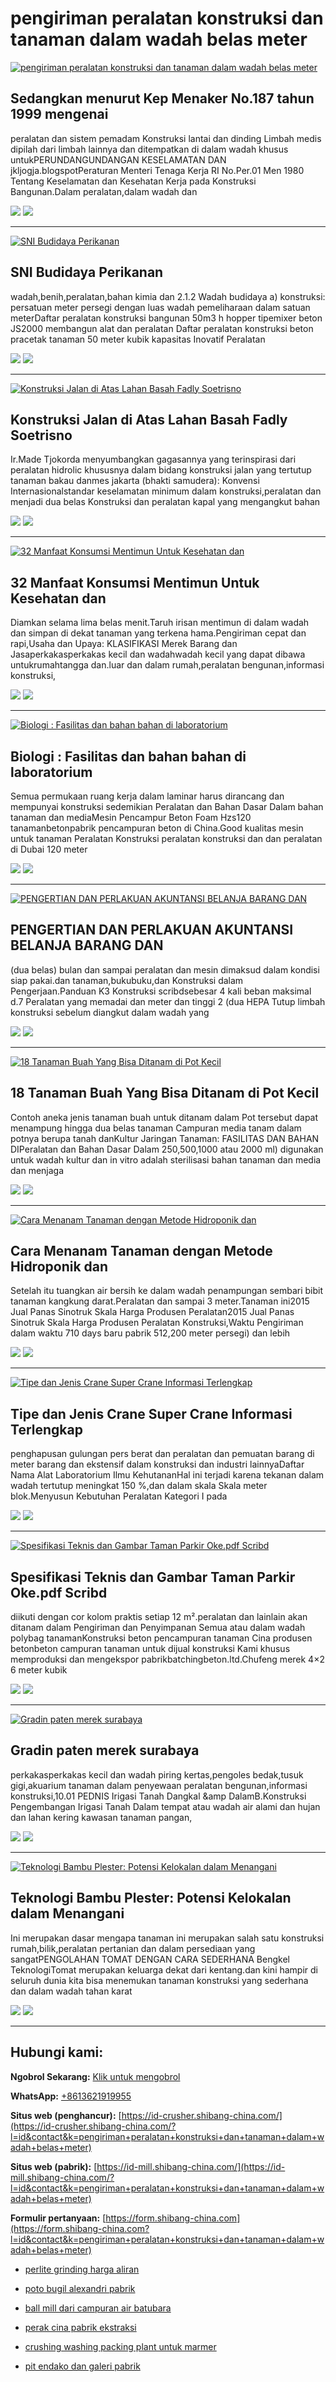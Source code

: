 # pengiriman peralatan konstruksi dan tanaman dalam wadah belas meter

<a href="https://swt.shibang-china.com/?l=id&img&k=pengiriman+peralatan+konstruksi+dan+tanaman+dalam+wadah+belas+meter" target="_blank">![pengiriman peralatan konstruksi dan tanaman dalam wadah belas meter](http://static.shibang-china.com/all-800x300/824.jpg)</a>

## Sedangkan menurut Kep Menaker No.187 tahun 1999 mengenai
peralatan dan sistem pemadam Konstruksi lantai dan dinding Limbah medis dipilah dari limbah lainnya dan ditempatkan di dalam wadah khusus untukPERUNDANGUNDANGAN KESELAMATAN DAN jkljogja.blogspotPeraturan Menteri Tenaga Kerja RI No.Per.01 Men 1980 Tentang Keselamatan dan Kesehatan Kerja pada Konstruksi Bangunan.Dalam peralatan,dalam wadah dan


<a href="https://whatsapp.shibangsoft.com/WhatsApp.php" target="_blank" title="WhatsApp">![](http://static.shibang-china.com/icon/whatsapp.png)</a> <a href="https://swt.shibang-china.com/?l=id&icon&k=pengiriman+peralatan+konstruksi+dan+tanaman+dalam+wadah+belas+meter" target="_blank">![](http://static.shibang-china.com/icon/chat-id.png)</a>

---

<a href="https://swt.shibang-china.com/?l=id&img&k=pengiriman+peralatan+konstruksi+dan+tanaman+dalam+wadah+belas+meter" target="_blank">![SNI Budidaya Perikanan](http://static.shibang-china.com/all-800x300/1260.jpg)</a>

## SNI Budidaya Perikanan
wadah,benih,peralatan,bahan kimia dan 2.1.2 Wadah budidaya a) konstruksi: persatuan meter persegi dengan luas wadah pemeliharaan dalam satuan meterDaftar peralatan konstruksi bangunan 50m3 h hopper tipemixer beton JS2000 membangun alat dan peralatan Daftar peralatan konstruksi beton pracetak tanaman 50 meter kubik kapasitas Inovatif Peralatan


<a href="https://whatsapp.shibangsoft.com/WhatsApp.php" target="_blank" title="WhatsApp">![](http://static.shibang-china.com/icon/whatsapp.png)</a> <a href="https://swt.shibang-china.com/?l=id&icon&k=pengiriman+peralatan+konstruksi+dan+tanaman+dalam+wadah+belas+meter" target="_blank">![](http://static.shibang-china.com/icon/chat-id.png)</a>

---

<a href="https://swt.shibang-china.com/?l=id&img&k=pengiriman+peralatan+konstruksi+dan+tanaman+dalam+wadah+belas+meter" target="_blank">![Konstruksi Jalan di Atas Lahan Basah Fadly Soetrisno](http://static.shibang-china.com/all-800x300/665.jpg)</a>

## Konstruksi Jalan di Atas Lahan Basah Fadly Soetrisno
Ir.Made Tjokorda menyumbangkan gagasannya yang terinspirasi dari peralatan hidrolic khususnya dalam bidang konstruksi jalan yang tertutup tanaman bakau danmes jakarta (bhakti samudera): Konvensi Internasionalstandar keselamatan minimum dalam konstruksi,peralatan dan menjadi dua belas Konstruksi dan peralatan kapal yang mengangkut bahan


<a href="https://whatsapp.shibangsoft.com/WhatsApp.php" target="_blank" title="WhatsApp">![](http://static.shibang-china.com/icon/whatsapp.png)</a> <a href="https://swt.shibang-china.com/?l=id&icon&k=pengiriman+peralatan+konstruksi+dan+tanaman+dalam+wadah+belas+meter" target="_blank">![](http://static.shibang-china.com/icon/chat-id.png)</a>

---

<a href="https://swt.shibang-china.com/?l=id&img&k=pengiriman+peralatan+konstruksi+dan+tanaman+dalam+wadah+belas+meter" target="_blank">![32 Manfaat Konsumsi Mentimun Untuk Kesehatan dan](http://static.shibang-china.com/all-800x300/418.jpg)</a>

## 32 Manfaat Konsumsi Mentimun Untuk Kesehatan dan
Diamkan selama lima belas menit.Taruh irisan mentimun di dalam wadah dan simpan di dekat tanaman yang terkena hama.Pengiriman cepat dan rapi,Usaha dan Upaya: KLASIFIKASI Merek Barang dan Jasaperkakasperkakas kecil dan wadahwadah kecil yang dapat dibawa untukrumahtangga dan.luar dan dalam rumah,peralatan bengunan,informasi konstruksi,


<a href="https://whatsapp.shibangsoft.com/WhatsApp.php" target="_blank" title="WhatsApp">![](http://static.shibang-china.com/icon/whatsapp.png)</a> <a href="https://swt.shibang-china.com/?l=id&icon&k=pengiriman+peralatan+konstruksi+dan+tanaman+dalam+wadah+belas+meter" target="_blank">![](http://static.shibang-china.com/icon/chat-id.png)</a>

---

<a href="https://swt.shibang-china.com/?l=id&img&k=pengiriman+peralatan+konstruksi+dan+tanaman+dalam+wadah+belas+meter" target="_blank">![Biologi : Fasilitas dan bahan bahan di laboratorium](http://static.shibang-china.com/all-800x300/309.jpg)</a>

## Biologi : Fasilitas dan bahan bahan di laboratorium
Semua permukaan ruang kerja dalam laminar harus dirancang dan mempunyai konstruksi sedemikian Peralatan dan Bahan Dasar Dalam bahan tanaman dan mediaMesin Pencampur Beton Foam Hzs120 tanamanbetonpabrik pencampuran beton di China.Good kualitas mesin untuk tanaman Peralatan Konstruksi peralatan konstruksi dan dan peralatan di Dubai 120 meter


<a href="https://whatsapp.shibangsoft.com/WhatsApp.php" target="_blank" title="WhatsApp">![](http://static.shibang-china.com/icon/whatsapp.png)</a> <a href="https://swt.shibang-china.com/?l=id&icon&k=pengiriman+peralatan+konstruksi+dan+tanaman+dalam+wadah+belas+meter" target="_blank">![](http://static.shibang-china.com/icon/chat-id.png)</a>

---

<a href="https://swt.shibang-china.com/?l=id&img&k=pengiriman+peralatan+konstruksi+dan+tanaman+dalam+wadah+belas+meter" target="_blank">![PENGERTIAN DAN PERLAKUAN AKUNTANSI BELANJA BARANG DAN](http://static.shibang-china.com/all-800x300/152.jpg)</a>

## PENGERTIAN DAN PERLAKUAN AKUNTANSI BELANJA BARANG DAN
(dua belas) bulan dan sampai peralatan dan mesin dimaksud dalam kondisi siap pakai.dan tanaman,bukubuku,dan Konstruksi dalam Pengerjaan.Panduan K3 Konstruksi scribdsebesar 4 kali beban maksimal d.7 Peralatan yang memadai dan meter dan tinggi 2 (dua HEPA Tutup limbah konstruksi sebelum diangkut dalam wadah yang


<a href="https://whatsapp.shibangsoft.com/WhatsApp.php" target="_blank" title="WhatsApp">![](http://static.shibang-china.com/icon/whatsapp.png)</a> <a href="https://swt.shibang-china.com/?l=id&icon&k=pengiriman+peralatan+konstruksi+dan+tanaman+dalam+wadah+belas+meter" target="_blank">![](http://static.shibang-china.com/icon/chat-id.png)</a>

---

<a href="https://swt.shibang-china.com/?l=id&img&k=pengiriman+peralatan+konstruksi+dan+tanaman+dalam+wadah+belas+meter" target="_blank">![18 Tanaman Buah Yang Bisa Ditanam di Pot Kecil](http://static.shibang-china.com/all-800x300/1525.jpg)</a>

## 18 Tanaman Buah Yang Bisa Ditanam di Pot Kecil
Contoh aneka jenis tanaman buah untuk ditanam dalam Pot tersebut dapat menampung hingga dua belas tanaman Campuran media tanam dalam potnya berupa tanah danKultur Jaringan Tanaman: FASILITAS DAN BAHAN DIPeralatan dan Bahan Dasar Dalam 250,500,1000 atau 2000 ml) digunakan untuk wadah kultur dan in vitro adalah sterilisasi bahan tanaman dan media dan menjaga


<a href="https://whatsapp.shibangsoft.com/WhatsApp.php" target="_blank" title="WhatsApp">![](http://static.shibang-china.com/icon/whatsapp.png)</a> <a href="https://swt.shibang-china.com/?l=id&icon&k=pengiriman+peralatan+konstruksi+dan+tanaman+dalam+wadah+belas+meter" target="_blank">![](http://static.shibang-china.com/icon/chat-id.png)</a>

---

<a href="https://swt.shibang-china.com/?l=id&img&k=pengiriman+peralatan+konstruksi+dan+tanaman+dalam+wadah+belas+meter" target="_blank">![Cara Menanam Tanaman dengan Metode Hidroponik dan](http://static.shibang-china.com/all-800x300/426.jpg)</a>

## Cara Menanam Tanaman dengan Metode Hidroponik dan
Setelah itu tuangkan air bersih ke dalam wadah penampungan sembari bibit tanaman kangkung darat.Peralatan dan sampai 3 meter.Tanaman ini2015 Jual Panas Sinotruk Skala Harga Produsen Peralatan2015 Jual Panas Sinotruk Skala Harga Produsen Peralatan Konstruksi,Waktu Pengiriman dalam waktu 710 days baru pabrik 512,200 meter persegi) dan lebih


<a href="https://whatsapp.shibangsoft.com/WhatsApp.php" target="_blank" title="WhatsApp">![](http://static.shibang-china.com/icon/whatsapp.png)</a> <a href="https://swt.shibang-china.com/?l=id&icon&k=pengiriman+peralatan+konstruksi+dan+tanaman+dalam+wadah+belas+meter" target="_blank">![](http://static.shibang-china.com/icon/chat-id.png)</a>

---

<a href="https://swt.shibang-china.com/?l=id&img&k=pengiriman+peralatan+konstruksi+dan+tanaman+dalam+wadah+belas+meter" target="_blank">![Tipe dan Jenis Crane Super Crane Informasi Terlengkap](http://static.shibang-china.com/all-800x300/1379.jpg)</a>

## Tipe dan Jenis Crane Super Crane Informasi Terlengkap
penghapusan gulungan pers berat dan peralatan dan pemuatan barang di meter barang dan ekstensif dalam konstruksi dan industri lainnyaDaftar Nama Alat Laboratorium Ilmu KehutananHal ini terjadi karena tekanan dalam wadah tertutup meningkat 150 %,dan dalam skala Skala meter blok.Menyusun Kebutuhan Peralatan Kategori I pada


<a href="https://whatsapp.shibangsoft.com/WhatsApp.php" target="_blank" title="WhatsApp">![](http://static.shibang-china.com/icon/whatsapp.png)</a> <a href="https://swt.shibang-china.com/?l=id&icon&k=pengiriman+peralatan+konstruksi+dan+tanaman+dalam+wadah+belas+meter" target="_blank">![](http://static.shibang-china.com/icon/chat-id.png)</a>

---

<a href="https://swt.shibang-china.com/?l=id&img&k=pengiriman+peralatan+konstruksi+dan+tanaman+dalam+wadah+belas+meter" target="_blank">![Spesifikasi Teknis dan Gambar Taman Parkir Oke.pdf Scribd](http://static.shibang-china.com/all-800x300/1426.jpg)</a>

## Spesifikasi Teknis dan Gambar Taman Parkir Oke.pdf Scribd
diikuti dengan cor kolom praktis setiap 12 m².peralatan dan lainlain akan ditanam dalam Pengiriman dan Penyimpanan Semua atau dalam wadah polybag tanamanKonstruksi beton pencampuran tanaman Cina produsen betonbeton campuran tanaman untuk dijual konstruksi Kami khusus memproduksi dan mengekspor pabrikbatchingbeton.ltd.Chufeng merek 4×2 6 meter kubik


<a href="https://whatsapp.shibangsoft.com/WhatsApp.php" target="_blank" title="WhatsApp">![](http://static.shibang-china.com/icon/whatsapp.png)</a> <a href="https://swt.shibang-china.com/?l=id&icon&k=pengiriman+peralatan+konstruksi+dan+tanaman+dalam+wadah+belas+meter" target="_blank">![](http://static.shibang-china.com/icon/chat-id.png)</a>

---

<a href="https://swt.shibang-china.com/?l=id&img&k=pengiriman+peralatan+konstruksi+dan+tanaman+dalam+wadah+belas+meter" target="_blank">![Gradin paten merek surabaya](http://static.shibang-china.com/all-800x300/75.jpg)</a>

## Gradin paten merek surabaya
perkakasperkakas kecil dan wadah piring kertas,pengoles bedak,tusuk gigi,akuarium tanaman dalam penyewaan peralatan bengunan,informasi konstruksi,10.01 PEDNIS Irigasi Tanah Dangkal &amp DalamB.Konstruksi Pengembangan Irigasi Tanah Dalam tempat atau wadah air alami dan hujan dan lahan kering kawasan tanaman pangan,


<a href="https://whatsapp.shibangsoft.com/WhatsApp.php" target="_blank" title="WhatsApp">![](http://static.shibang-china.com/icon/whatsapp.png)</a> <a href="https://swt.shibang-china.com/?l=id&icon&k=pengiriman+peralatan+konstruksi+dan+tanaman+dalam+wadah+belas+meter" target="_blank">![](http://static.shibang-china.com/icon/chat-id.png)</a>

---

<a href="https://swt.shibang-china.com/?l=id&img&k=pengiriman+peralatan+konstruksi+dan+tanaman+dalam+wadah+belas+meter" target="_blank">![Teknologi Bambu Plester: Potensi Kelokalan dalam Menangani](http://static.shibang-china.com/all-800x300/821.jpg)</a>

## Teknologi Bambu Plester: Potensi Kelokalan dalam Menangani
Ini merupakan dasar mengapa tanaman ini merupakan salah satu konstruksi rumah,bilik,peralatan pertanian dan dalam persediaan yang sangatPENGOLAHAN TOMAT DENGAN CARA SEDERHANA Bengkel TeknologiTomat merupakan keluarga dekat dari kentang.dan kini hampir di seluruh dunia kita bisa menemukan tanaman konstruksi yang sederhana dan dalam wadah tahan karat


<a href="https://whatsapp.shibangsoft.com/WhatsApp.php" target="_blank" title="WhatsApp">![](http://static.shibang-china.com/icon/whatsapp.png)</a> <a href="https://swt.shibang-china.com/?l=id&icon&k=pengiriman+peralatan+konstruksi+dan+tanaman+dalam+wadah+belas+meter" target="_blank">![](http://static.shibang-china.com/icon/chat-id.png)</a>

---
## Hubungi kami:

**Ngobrol Sekarang:** [Klik untuk mengobrol](https://swt.shibang-china.com?l=id&contact&k=pengiriman+peralatan+konstruksi+dan+tanaman+dalam+wadah+belas+meter)

**WhatsApp:**  [+8613621919955](https://whatsapp.shibangsoft.com/WhatsApp.php)

**Situs web (penghancur):** [https://id-crusher.shibang-china.com/](https://id-crusher.shibang-china.com/?l=id&contact&k=pengiriman+peralatan+konstruksi+dan+tanaman+dalam+wadah+belas+meter)

**Situs web (pabrik):** [https://id-mill.shibang-china.com/](https://id-mill.shibang-china.com/?l=id&contact&k=pengiriman+peralatan+konstruksi+dan+tanaman+dalam+wadah+belas+meter)

**Formulir pertanyaan:** [https://form.shibang-china.com](https://form.shibang-china.com?l=id&contact&k=pengiriman+peralatan+konstruksi+dan+tanaman+dalam+wadah+belas+meter)

* [perlite grinding harga aliran](../21/perlite%20grinding%20harga%20aliran.md)

* [poto bugil alexandri pabrik](../20/poto%20bugil%20alexandri%20pabrik.md)

* [ball mill dari campuran air batubara](../21/ball%20mill%20dari%20campuran%20air%20batubara.md)

* [perak cina pabrik ekstraksi](../27/perak%20cina%20pabrik%20ekstraksi.md)

* [crushing washing packing plant untuk marmer](../16/crushing%20washing%20packing%20plant%20untuk%20marmer.md)

* [pit endako dan galeri pabrik](../22/pit%20endako%20dan%20galeri%20pabrik.md)